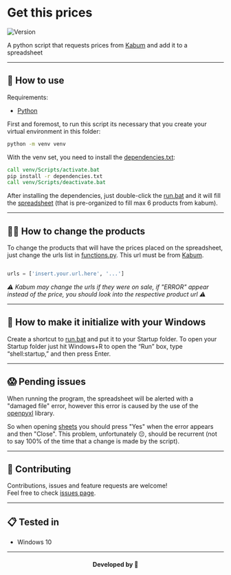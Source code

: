 # Get this prices
<p>
  <img alt="Version" src="https://img.shields.io/badge/version-1.0.0-blue.svg?cacheSeconds=2592000" />
</p>

A python script that requests prices from [Kabum](https://www.kabum.com.br/) and add it to a spreadsheet

***

## 🤔 How to use

Requirements:

-   [Python](https://www.python.org/)


First and foremost, to run this script its necessary that you create your virtual environment in this folder:

```bat
python -m venv venv
```


With the venv set, you need to install the [dependencies.txt](/dependencies.txt):

```bat
call venv/Scripts/activate.bat
pip install -r dependencies.txt
call venv/Scripts/deactivate.bat
```


After installing the dependencies, just double-click the [run.bat](/run.bat) and it will fill the [spreadsheet](/sheets.xlsx) (that is pre-organized to fill max 6 products from kabum).

---

## 👨‍💻 How to change the products


To change the products that will have the prices placed on the spreadsheet, just change the urls list in [functions.py](/functions.py). This url must be from [Kabum](https://www.kabum.com.br/).

```python

urls = ['insert.your.url.here', '...']

```

*⚠️ Kabum may change the urls if they were on sale, if "ERROR" appear instead of the price, you should look into the respective product url ⚠️*


---

## 🚀 How to make it initialize with your Windows


Create a shortcut to [run.bat](/run.bat) and put it to your Startup folder. To open your Startup folder just hit Windows+R to open the “Run” box, type “shell:startup,” and then press Enter.


---

## 😱 Pending issues

When running the program, the spreadsheet will be alerted with a "damaged file" error, however this error is caused by the use of the [openpyxl](https://openpyxl.readthedocs.io/en/stable/) library.

So when opening [sheets](/sheets.xlsx) you should press "Yes" when the error appears and then "Close". This problem, unfortunately 😔, should be recurrent (not to say 100% of the time that a change is made by the script).


---

## 🤝 Contributing

Contributions, issues and feature requests are welcome!<br />Feel free to check [issues page](https://github.com/abacaxiguy/get_this_prices/issues).

---

## 📋 Tested in

- Windows 10

***
<h4  align="center">Developed by 🍍</h4>